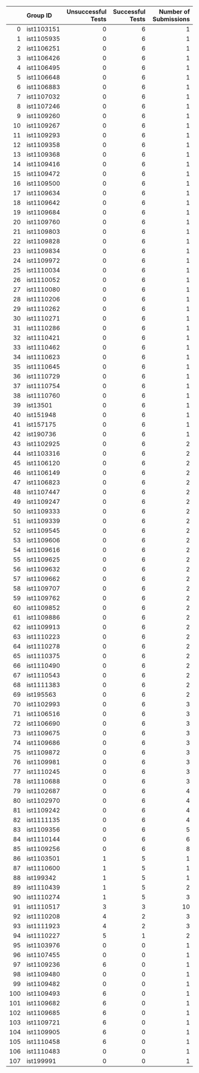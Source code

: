 |     | Group ID   |   Unsuccessful Tests |   Successful Tests |   Number of Submissions |
|----:|:-----------|---------------------:|-------------------:|------------------------:|
|   0 | ist1103151 |                    0 |                  6 |                       1 |
|   1 | ist1105935 |                    0 |                  6 |                       1 |
|   2 | ist1106251 |                    0 |                  6 |                       1 |
|   3 | ist1106426 |                    0 |                  6 |                       1 |
|   4 | ist1106495 |                    0 |                  6 |                       1 |
|   5 | ist1106648 |                    0 |                  6 |                       1 |
|   6 | ist1106883 |                    0 |                  6 |                       1 |
|   7 | ist1107032 |                    0 |                  6 |                       1 |
|   8 | ist1107246 |                    0 |                  6 |                       1 |
|   9 | ist1109260 |                    0 |                  6 |                       1 |
|  10 | ist1109267 |                    0 |                  6 |                       1 |
|  11 | ist1109293 |                    0 |                  6 |                       1 |
|  12 | ist1109358 |                    0 |                  6 |                       1 |
|  13 | ist1109368 |                    0 |                  6 |                       1 |
|  14 | ist1109416 |                    0 |                  6 |                       1 |
|  15 | ist1109472 |                    0 |                  6 |                       1 |
|  16 | ist1109500 |                    0 |                  6 |                       1 |
|  17 | ist1109634 |                    0 |                  6 |                       1 |
|  18 | ist1109642 |                    0 |                  6 |                       1 |
|  19 | ist1109684 |                    0 |                  6 |                       1 |
|  20 | ist1109760 |                    0 |                  6 |                       1 |
|  21 | ist1109803 |                    0 |                  6 |                       1 |
|  22 | ist1109828 |                    0 |                  6 |                       1 |
|  23 | ist1109834 |                    0 |                  6 |                       1 |
|  24 | ist1109972 |                    0 |                  6 |                       1 |
|  25 | ist1110034 |                    0 |                  6 |                       1 |
|  26 | ist1110052 |                    0 |                  6 |                       1 |
|  27 | ist1110080 |                    0 |                  6 |                       1 |
|  28 | ist1110206 |                    0 |                  6 |                       1 |
|  29 | ist1110262 |                    0 |                  6 |                       1 |
|  30 | ist1110271 |                    0 |                  6 |                       1 |
|  31 | ist1110286 |                    0 |                  6 |                       1 |
|  32 | ist1110421 |                    0 |                  6 |                       1 |
|  33 | ist1110462 |                    0 |                  6 |                       1 |
|  34 | ist1110623 |                    0 |                  6 |                       1 |
|  35 | ist1110645 |                    0 |                  6 |                       1 |
|  36 | ist1110729 |                    0 |                  6 |                       1 |
|  37 | ist1110754 |                    0 |                  6 |                       1 |
|  38 | ist1110760 |                    0 |                  6 |                       1 |
|  39 | ist13501   |                    0 |                  6 |                       1 |
|  40 | ist151948  |                    0 |                  6 |                       1 |
|  41 | ist157175  |                    0 |                  6 |                       1 |
|  42 | ist190736  |                    0 |                  6 |                       1 |
|  43 | ist1102925 |                    0 |                  6 |                       2 |
|  44 | ist1103316 |                    0 |                  6 |                       2 |
|  45 | ist1106120 |                    0 |                  6 |                       2 |
|  46 | ist1106149 |                    0 |                  6 |                       2 |
|  47 | ist1106823 |                    0 |                  6 |                       2 |
|  48 | ist1107447 |                    0 |                  6 |                       2 |
|  49 | ist1109247 |                    0 |                  6 |                       2 |
|  50 | ist1109333 |                    0 |                  6 |                       2 |
|  51 | ist1109339 |                    0 |                  6 |                       2 |
|  52 | ist1109545 |                    0 |                  6 |                       2 |
|  53 | ist1109606 |                    0 |                  6 |                       2 |
|  54 | ist1109616 |                    0 |                  6 |                       2 |
|  55 | ist1109625 |                    0 |                  6 |                       2 |
|  56 | ist1109632 |                    0 |                  6 |                       2 |
|  57 | ist1109662 |                    0 |                  6 |                       2 |
|  58 | ist1109707 |                    0 |                  6 |                       2 |
|  59 | ist1109762 |                    0 |                  6 |                       2 |
|  60 | ist1109852 |                    0 |                  6 |                       2 |
|  61 | ist1109886 |                    0 |                  6 |                       2 |
|  62 | ist1109913 |                    0 |                  6 |                       2 |
|  63 | ist1110223 |                    0 |                  6 |                       2 |
|  64 | ist1110278 |                    0 |                  6 |                       2 |
|  65 | ist1110375 |                    0 |                  6 |                       2 |
|  66 | ist1110490 |                    0 |                  6 |                       2 |
|  67 | ist1110543 |                    0 |                  6 |                       2 |
|  68 | ist1111383 |                    0 |                  6 |                       2 |
|  69 | ist195563  |                    0 |                  6 |                       2 |
|  70 | ist1102993 |                    0 |                  6 |                       3 |
|  71 | ist1106516 |                    0 |                  6 |                       3 |
|  72 | ist1106690 |                    0 |                  6 |                       3 |
|  73 | ist1109675 |                    0 |                  6 |                       3 |
|  74 | ist1109686 |                    0 |                  6 |                       3 |
|  75 | ist1109872 |                    0 |                  6 |                       3 |
|  76 | ist1109981 |                    0 |                  6 |                       3 |
|  77 | ist1110245 |                    0 |                  6 |                       3 |
|  78 | ist1110688 |                    0 |                  6 |                       3 |
|  79 | ist1102687 |                    0 |                  6 |                       4 |
|  80 | ist1102970 |                    0 |                  6 |                       4 |
|  81 | ist1109242 |                    0 |                  6 |                       4 |
|  82 | ist1111135 |                    0 |                  6 |                       4 |
|  83 | ist1109356 |                    0 |                  6 |                       5 |
|  84 | ist1110144 |                    0 |                  6 |                       6 |
|  85 | ist1109256 |                    0 |                  6 |                       8 |
|  86 | ist1103501 |                    1 |                  5 |                       1 |
|  87 | ist1110600 |                    1 |                  5 |                       1 |
|  88 | ist199342  |                    1 |                  5 |                       1 |
|  89 | ist1110439 |                    1 |                  5 |                       2 |
|  90 | ist1110274 |                    1 |                  5 |                       3 |
|  91 | ist1110517 |                    3 |                  3 |                      10 |
|  92 | ist1110208 |                    4 |                  2 |                       3 |
|  93 | ist1111923 |                    4 |                  2 |                       3 |
|  94 | ist1110227 |                    5 |                  1 |                       2 |
|  95 | ist1103976 |                    0 |                  0 |                       1 |
|  96 | ist1107455 |                    0 |                  0 |                       1 |
|  97 | ist1109236 |                    6 |                  0 |                       1 |
|  98 | ist1109480 |                    0 |                  0 |                       1 |
|  99 | ist1109482 |                    0 |                  0 |                       1 |
| 100 | ist1109493 |                    6 |                  0 |                       1 |
| 101 | ist1109682 |                    6 |                  0 |                       1 |
| 102 | ist1109685 |                    6 |                  0 |                       1 |
| 103 | ist1109721 |                    6 |                  0 |                       1 |
| 104 | ist1109905 |                    6 |                  0 |                       1 |
| 105 | ist1110458 |                    6 |                  0 |                       1 |
| 106 | ist1110483 |                    0 |                  0 |                       1 |
| 107 | ist199991  |                    0 |                  0 |                       1 |